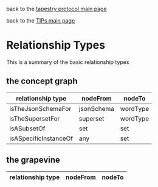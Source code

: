 back to the [tapestry protocol main page](https://github.com/wds4/tapestry-protocol/blob/main/README.md)

back to the [TIPs main page](..)

Relationship Types
=====

This is a summary of the basic relationship types

## the concept graph

| relationship type | nodeFrom | nodeTo |
| ----- | ----- | ----- |
| isTheJsonSchemaFor | jsonSchema | wordType |
| isTheSupersetFor | superset | wordType |
| isASubsetOf | set | set |
| isASpecificInstanceOf | any | set |

## the grapevine

| relationship type | nodeFrom | nodeTo |
| ----- | ----- | -----|
